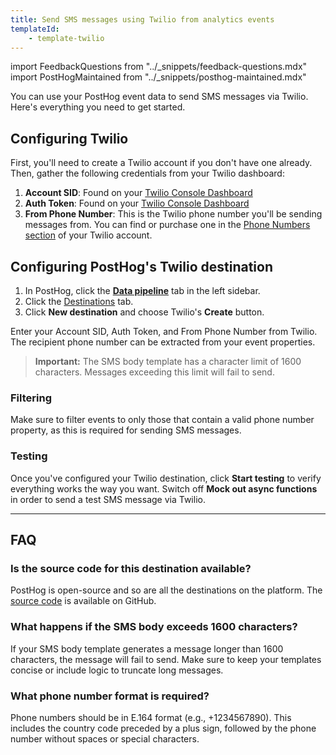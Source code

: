 ```yaml
---
title: Send SMS messages using Twilio from analytics events
templateId:
    - template-twilio
---
```


import FeedbackQuestions from "../_snippets/feedback-questions.mdx"
import PostHogMaintained from "../_snippets/posthog-maintained.mdx"

You can use your PostHog event data to send SMS messages via Twilio. Here's everything you need to get started.


## Configuring Twilio

First, you'll need to create a Twilio account if you don't have one already. Then, gather the following credentials from your Twilio dashboard:

1. **Account SID**: Found on your [Twilio Console Dashboard](https://console.twilio.com/)
2. **Auth Token**: Found on your [Twilio Console Dashboard](https://console.twilio.com/)
3. **From Phone Number**: This is the Twilio phone number you'll be sending messages from. You can find or purchase one in the [Phone Numbers section](https://console.twilio.com/us1/develop/phone-numbers/manage/incoming) of your Twilio account.

## Configuring PostHog's Twilio destination

1. In PostHog, click the **[Data pipeline](https://us.posthog.com/pipeline/overview)** tab in the left sidebar.
2. Click the [Destinations](https://us.posthog.com/pipeline/destinations?search=twilio) tab.
3. Click **New destination** and choose Twilio's **Create** button.

Enter your Account SID, Auth Token, and From Phone Number from Twilio. The recipient phone number can be extracted from your event properties.

> **Important:** The SMS body template has a character limit of 1600 characters. Messages exceeding this limit will fail to send.

<HideOnCDPIndex>

### Filtering

Make sure to filter events to only those that contain a valid phone number property, as this is required for sending SMS messages.

### Testing

Once you've configured your Twilio destination, click **Start testing** to verify everything works the way you want. Switch off **Mock out async functions** in order to send a test SMS message via Twilio.

***

<TemplateParameters />

## FAQ

### Is the source code for this destination available?

PostHog is open-source and so are all the destinations on the platform. The [source code](https://github.com/PostHog/posthog/blob/master/posthog/cdp/templates/webhook/template_twilio.py) is available on GitHub.

### What happens if the SMS body exceeds 1600 characters?

If your SMS body template generates a message longer than 1600 characters, the message will fail to send. Make sure to keep your templates concise or include logic to truncate long messages.

### What phone number format is required?

Phone numbers should be in E.164 format (e.g., +1234567890). This includes the country code preceded by a plus sign, followed by the phone number without spaces or special characters.

<PostHogMaintained />

<FeedbackQuestions />

</HideOnCDPIndex> 